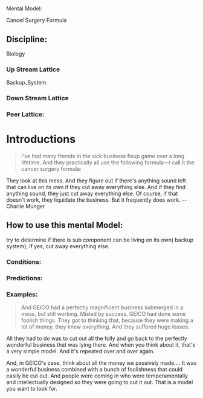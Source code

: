 #
Mental Model:

Cancel Surgery Formula

## Discipline:

Biology

### Up Stream Lattice

Backup_System

### Down Stream Lattice


### Peer Lattice:

# Introductions

> I've had many friends in the sick business fixup game over a long lifetime. And they practically all use the following formula—I call it the cancer surgery formula:

They look at this mess. And they figure out if there's anything sound left that can live on its own if they cut away everything else. And if they find anything sound, they just cut away everything else. Of course, if that doesn't work, they liquidate the business. But it frequently does work. -- Charlie Munger


## How to use this mental Model:

try to determine if there is sub component can be living on its own( backup system), if yes, cut away everything else.



### Conditions:

### Predictions:

### Examples:


> And GEICO had a perfectly magnificent business submerged in a mess, but still working. Misled by success, GEICO had done some foolish things. They got to thinking that, because they were making a lot of money, they knew everything. And they suffered huge losses.

All they had to do was to cut out all the folly and go back to the perfectly wonderful business that was lying there. And when you think about it, that's a very simple model. And it's repeated over and over again.

And, in GEICO's case, think about all the money we passively made.... It was a wonderful business combined with a bunch of foolishness that could easily be cut out. And people were coming in who were temperamentally and intellectually designed so they were going to cut it out. That is a model you want to look for.










